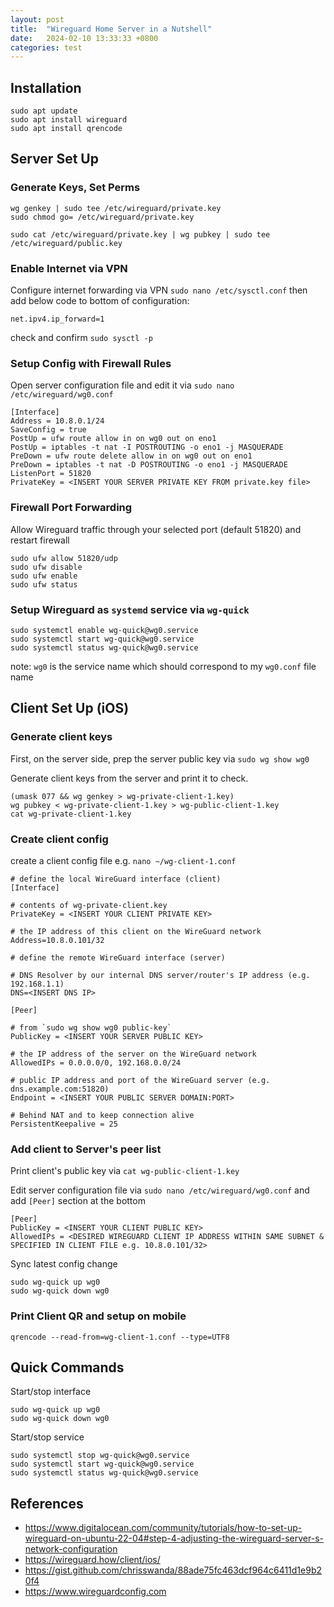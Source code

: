 ```yaml
---
layout: post
title:  "Wireguard Home Server in a Nutshell"
date:   2024-02-10 13:33:33 +0800
categories: test
---
```


## Installation

```
sudo apt update
sudo apt install wireguard
sudo apt install qrencode
```

## Server Set Up

### Generate Keys, Set Perms
```
wg genkey | sudo tee /etc/wireguard/private.key
sudo chmod go= /etc/wireguard/private.key

sudo cat /etc/wireguard/private.key | wg pubkey | sudo tee /etc/wireguard/public.key
```

### Enable Internet via VPN
Configure internet forwarding via VPN ``sudo nano /etc/sysctl.conf`` then add below code to bottom of configuration:
```
net.ipv4.ip_forward=1
```

check and confirm
``sudo sysctl -p``

### Setup Config with Firewall Rules
Open server configuration file and edit it via ``sudo nano /etc/wireguard/wg0.conf``

```
[Interface]
Address = 10.8.0.1/24
SaveConfig = true
PostUp = ufw route allow in on wg0 out on eno1
PostUp = iptables -t nat -I POSTROUTING -o eno1 -j MASQUERADE
PreDown = ufw route delete allow in on wg0 out on eno1
PreDown = iptables -t nat -D POSTROUTING -o eno1 -j MASQUERADE
ListenPort = 51820
PrivateKey = <INSERT YOUR SERVER PRIVATE KEY FROM private.key file>
```

### Firewall Port Forwarding
Allow Wireguard traffic through your selected port (default 51820) and restart firewall
```
sudo ufw allow 51820/udp
sudo ufw disable
sudo ufw enable
sudo ufw status
```

### Setup Wireguard as ``systemd`` service via ``wg-quick``

```
sudo systemctl enable wg-quick@wg0.service
sudo systemctl start wg-quick@wg0.service
sudo systemctl status wg-quick@wg0.service
```
note: ``wg0`` is the service name which should correspond to my ``wg0.conf`` file name


## Client Set Up (iOS)

### Generate client keys
First, on the server side, prep the server public key via ``sudo wg show wg0``

Generate client keys from the server and print it to check.
```
(umask 077 && wg genkey > wg-private-client-1.key)
wg pubkey < wg-private-client-1.key > wg-public-client-1.key
cat wg-private-client-1.key
```

### Create client config
create a client config file e.g. ``nano ~/wg-client-1.conf``
```
# define the local WireGuard interface (client)
[Interface]

# contents of wg-private-client.key
PrivateKey = <INSERT YOUR CLIENT PRIVATE KEY>

# the IP address of this client on the WireGuard network
Address=10.8.0.101/32

# define the remote WireGuard interface (server)

# DNS Resolver by our internal DNS server/router's IP address (e.g. 192.168.1.1)
DNS=<INSERT DNS IP>

[Peer]

# from `sudo wg show wg0 public-key`
PublicKey = <INSERT YOUR SERVER PUBLIC KEY>

# the IP address of the server on the WireGuard network
AllowedIPs = 0.0.0.0/0, 192.168.0.0/24

# public IP address and port of the WireGuard server (e.g. dns.example.com:51820)
Endpoint = <INSERT YOUR PUBLIC SERVER DOMAIN:PORT>

# Behind NAT and to keep connection alive
PersistentKeepalive = 25
```

### Add client to Server's peer list
Print client's public key via ``cat wg-public-client-1.key``

Edit server configuration file via ``sudo nano /etc/wireguard/wg0.conf`` and add ``[Peer]`` section at the bottom
```
[Peer]
PublicKey = <INSERT YOUR CLIENT PUBLIC KEY>
AllowedIPs = <DESIRED WIREGUARD CLIENT IP ADDRESS WITHIN SAME SUBNET & SPECIFIED IN CLIENT FILE e.g. 10.8.0.101/32>
```

Sync latest config change
```
sudo wg-quick up wg0
sudo wg-quick down wg0
```

### Print Client QR and setup on mobile
```qrencode --read-from=wg-client-1.conf --type=UTF8```


## Quick Commands

Start/stop interface
```
sudo wg-quick up wg0
sudo wg-quick down wg0
```

Start/stop service  
```
sudo systemctl stop wg-quick@wg0.service
sudo systemctl start wg-quick@wg0.service
sudo systemctl status wg-quick@wg0.service
```

## References
- https://www.digitalocean.com/community/tutorials/how-to-set-up-wireguard-on-ubuntu-22-04#step-4-adjusting-the-wireguard-server-s-network-configuration
- https://wireguard.how/client/ios/
- https://gist.github.com/chrisswanda/88ade75fc463dcf964c6411d1e9b20f4
- https://www.wireguardconfig.com
